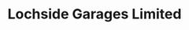 ---
title: "Lochside Garages Limited"
address: "Lochside Garages Limited, Tempo Road, Enniskillen, Co. Fermanagh, BT74 6HR"
tel: "+44 (0)28 6632 8242"
county: "Fermanagh"
category: "Car Hire"
type: "Content"
lat: "54.346771240234375"
lng: "-7.645120143890381"
---